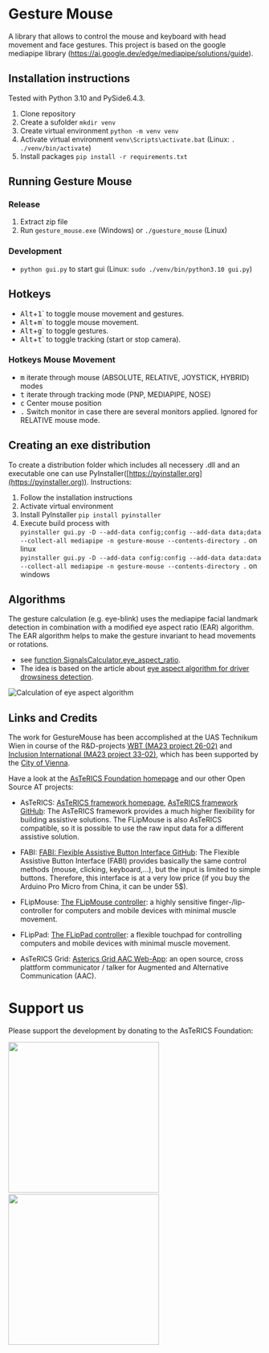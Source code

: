 # Gesture Mouse

A library that allows to control the mouse and keyboard with head movement and face gestures. This project is based on the 
google mediapipe library (https://ai.google.dev/edge/mediapipe/solutions/guide).

## Installation instructions
Tested with Python 3.10 and PySide6.4.3. 
1. Clone repository
2. Create a sufolder `mkdir venv`
3. Create virtual environment  `python -m venv venv`
4. Activate virtual environment `venv\Scripts\activate.bat` (Linux: `. ./venv/bin/activate`)
5. Install packages `pip install -r requirements.txt`

## Running Gesture Mouse

### Release

1. Extract zip file
2. Run `gesture_mouse.exe` (Windows) or `./guesture_mouse` (Linux)

### Development

- `python gui.py` to start gui (Linux: `sudo ./venv/bin/python3.10 gui.py`)

## Hotkeys

- <kbd>Alt</kbd>+<kbd>1</kbd>` to toggle mouse movement and gestures.
- <kbd>Alt</kbd>+<kbd>m</kbd>` to toggle mouse movement.
- <kbd>Alt</kbd>+<kbd>g</kbd>` to toggle gestures.
- <kbd>Alt</kbd>+<kbd>t</kbd>` to toggle tracking (start or stop camera).

### Hotkeys Mouse Movement

- <kbd>m</kbd> iterate through mouse (ABSOLUTE, RELATIVE, JOYSTICK, HYBRID) modes
- <kbd>t</kbd> iterate through tracking mode (PNP, MEDIAPIPE, NOSE)
- <kbd>c</kbd> Center mouse position
- <kbd>.</kbd> Switch monitor in case there are several monitors applied. Ignored for RELATIVE mouse mode.

## Creating an exe distribution
To create a distribution folder which includes all necessery .dll and an executable one can use PyInstaller([https://pyinstaller.org](https://pyinstaller.org)). 
Instructions:
1. Follow the installation instructions
2. Activate virtual environment
3. Install PyInstaller `pip install pyinstaller`
4. Execute build process with  
`pyinstaller gui.py -D --add-data config;config --add-data data;data --collect-all mediapipe -n gesture-mouse --contents-directory .` on linux  
`pyinstaller gui.py -D --add-data config:config --add-data data:data --collect-all mediapipe -n gesture-mouse --contents-directory .` on windows 

## Algorithms

The gesture calculation (e.g. eye-blink) uses the mediapipe facial landmark detection in combination with a modified eye aspect ratio (EAR) algorithm. The EAR algorithm helps to make the gesture invariant to head movements or rotations.
 * see [function SignalsCalculator.eye_aspect_ratio](https://github.com/asterics/gesture_mouse/blob/d59c84c273acace350a404e3fe110aad15be1885/SignalsCalculator.py#L330).
 * The idea is based on the article about [eye aspect algorithm for driver drowsiness detection](https://learnopencv.com/driver-drowsiness-detection-using-mediapipe-in-python/).

![Calculation of eye aspect algorithm](https://learnopencv.com/wp-content/uploads/2022/09/03-driver-drowsiness-detection-EAR-points-768x297.png)

## Links and Credits

The work for GestureMouse has been accomplished at the UAS Technikum Wien in course of the R&D-projects [WBT (MA23 project 26-02)](https://wbt.wien) and [Inclusion International (MA23 project 33-02)](https://www.technikum-wien.at/en/research-projects/inclusion-international/), which has been supported by the [City of Vienna](https://www.wien.gv.at/kontakte/ma23/index.html).

Have a look at the [AsTeRICS Foundation homepage](https://www.asterics-foundation.org) and our other Open Source AT projects:

* AsTeRICS: [AsTeRICS framework homepage](http://www.asterics.eu), [AsTeRICS framework GitHub](https://github.com/asterics/AsTeRICS): The AsTeRICS framework provides a much higher flexibility for building assistive solutions. 
The FLipMouse is also AsTeRICS compatible, so it is possible to use the raw input data for a different assistive solution.

* FABI: [FABI: Flexible Assistive Button Interface GitHub](https://github.com/asterics/FABI): The Flexible Assistive Button Interface (FABI) provides basically the same control methods (mouse, clicking, keyboard,...), but the input
is limited to simple buttons. Therefore, this interface is at a very low price (if you buy the Arduino Pro Micro from China, it can be under 5$).

* FLipMouse: [The FLipMouse controller](https://github.com/asterics/FLipMouse): a highly sensitive finger-/lip-controller for computers and mobile devices with minimal muscle movement.

* FLipPad: [The FLipPad controller](https://github.com/asterics/FLipPad): a flexible touchpad for controlling computers and mobile devices with minimal muscle movement.

* AsTeRICS Grid: [Asterics Grid AAC Web-App](https://grid.asterics.eu): an open source, cross plattform communicator / talker for Augmented and Alternative Communication (AAC).



# Support us
Please support the development by donating to the AsTeRICS Foundation:

<div>
<a title="Donate with PayPal" href="https://www.paypal.com/donate/?hosted_button_id=38AJJNS427MJ2" target="_blank" style="margin-right:3em">
<img src="https://github.com/asterics/AsTeRICS-Grid/raw/master/app/img/donate-paypal.png" width=300/></a>
<span>&nbsp;&nbsp;&nbsp;</span>
<a title="Donate at opencollective.com" href="https://opencollective.com/asterics-foundation" target="_blank">
<img src="https://github.com/asterics/AsTeRICS-Grid/raw/master/app/img/donate-open-collective.png" width=300/></a>
</div>

